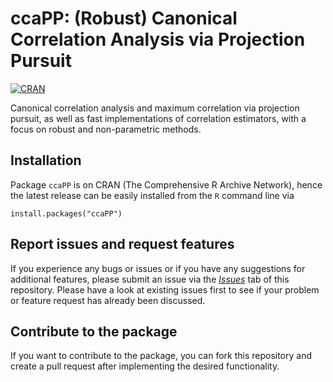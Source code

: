 # ccaPP: (Robust) Canonical Correlation Analysis via Projection Pursuit

[![CRAN](https://www.R-pkg.org/badges/version/ccaPP)](https://CRAN.R-project.org/package=ccaPP)


Canonical correlation analysis and maximum correlation via projection pursuit, 
as well as fast implementations of correlation estimators, with a focus on 
robust and non-parametric methods.


## Installation

Package `ccaPP` is on CRAN (The Comprehensive R Archive Network), hence the latest release can be easily installed from the `R` command line via

```
install.packages("ccaPP")
```


## Report issues and request features

If you experience any bugs or issues or if you have any suggestions for additional features, please submit an issue via the [*Issues*](https://github.com/aalfons/ccaPP/issues) tab of this repository.  Please have a look at existing issues first to see if your problem or feature request has already been discussed.


## Contribute to the package

If you want to contribute to the package, you can fork this repository and create a pull request after implementing the desired functionality.
